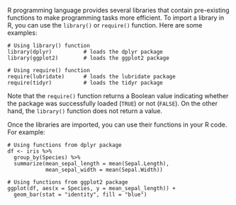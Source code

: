 R programming language provides several libraries that contain pre-existing functions to make programming tasks more efficient. To import a library in R, you can use the `library()` or `require()` function. Here are some examples:

```
# Using library() function
library(dplyr)          # loads the dplyr package
library(ggplot2)        # loads the ggplot2 package

# Using require() function
require(lubridate)      # loads the lubridate package
require(tidyr)          # loads the tidyr package
```

Note that the `require()` function returns a Boolean value indicating whether the package was successfully loaded (`TRUE`) or not (`FALSE`). On the other hand, the `library()` function does not return a value.

Once the libraries are imported, you can use their functions in your R code. For example:

```
# Using functions from dplyr package
df <- iris %>% 
  group_by(Species) %>% 
  summarize(mean_sepal_length = mean(Sepal.Length),
            mean_sepal_width = mean(Sepal.Width))

# Using functions from ggplot2 package
ggplot(df, aes(x = Species, y = mean_sepal_length)) +
  geom_bar(stat = "identity", fill = "blue")
```